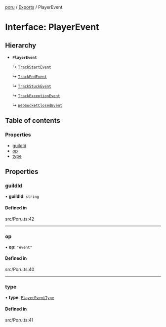 [poru](../README.md) / [Exports](../modules.md) / PlayerEvent

# Interface: PlayerEvent

## Hierarchy

- **`PlayerEvent`**

  ↳ [`TrackStartEvent`](TrackStartEvent.md)

  ↳ [`TrackEndEvent`](TrackEndEvent.md)

  ↳ [`TrackStuckEvent`](TrackStuckEvent.md)

  ↳ [`TrackExceptionEvent`](TrackExceptionEvent.md)

  ↳ [`WebSocketClosedEvent`](WebSocketClosedEvent.md)

## Table of contents

### Properties

- [guildId](PlayerEvent.md#guildid)
- [op](PlayerEvent.md#op)
- [type](PlayerEvent.md#type)

## Properties

### guildId

• **guildId**: `string`

#### Defined in

src/Poru.ts:42

___

### op

• **op**: ``"event"``

#### Defined in

src/Poru.ts:40

___

### type

• **type**: [`PlayerEventType`](../modules.md#playereventtype)

#### Defined in

src/Poru.ts:41
